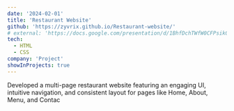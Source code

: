 ```yaml
---
date: '2024-02-01'
title: 'Restaurant Website'
github: 'https://zyvrix.github.io/Restaurant-website/'
# external: 'https://docs.google.com/presentation/d/1BhfDchTWfW0CFPsikQ2Ur_45HVbObBT5HPnSpcTXzAU/edit?usp=sharing'
tech:
  - HTML
  - CSS
company: 'Project'
showInProjects: true
---
```


Developed a multi-page restaurant website featuring an engaging UI, intuitive navigation, and consistent layout for pages like Home, About, Menu, and Contac
